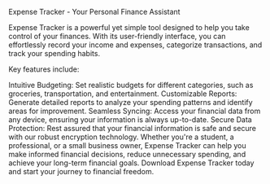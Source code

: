 Expense Tracker - Your Personal Finance Assistant

Expense Tracker is a powerful yet simple tool designed to help you take control of your finances. With its user-friendly interface, you can effortlessly record your income and expenses, categorize transactions, and track your spending habits.

Key features include:

Intuitive Budgeting: Set realistic budgets for different categories, such as groceries, transportation, and entertainment.
Customizable Reports: Generate detailed reports to analyze your spending patterns and identify areas for improvement.
Seamless Syncing: Access your financial data from any device, ensuring your information is always up-to-date.
Secure Data Protection: Rest assured that your financial information is safe and secure with our robust encryption technology.
Whether you're a student, a professional, or a small business owner, Expense Tracker can help you make informed financial decisions, reduce unnecessary spending, and achieve your long-term financial goals. Download Expense Tracker today and start your journey to financial freedom.
